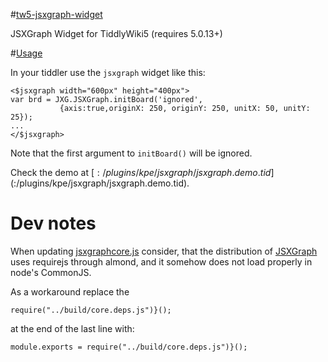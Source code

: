#[tw5-jsxgraph-widget](https://kpe.github.io/tw5-jsxgraph-widget/)

JSXGraph Widget for TiddlyWiki5 (requires 5.0.13+)

#[Usage](https://kpe.github.io/tw5-jsxgraph-widget/)

In your tiddler use the ```jsxgraph``` widget like this:

```
<$jsxgraph width="600px" height="400px">
var brd = JXG.JSXGraph.initBoard('ignored',
           {axis:true,originX: 250, originY: 250, unitX: 50, unitY: 25});
...
</$jsxgraph>
```

Note that the first argument to ```initBoard()``` will be ignored.

Check the demo at [$:/plugins/kpe/jsxgraph/jsxgraph.demo.tid]($:/plugins/kpe/jsxgraph/jsxgraph.demo.tid).

# Dev notes
When updating [jsxgraphcore.js](https://raw.githubusercontent.com/jsxgraph/jsxgraph/master/distrib/jsxgraphcore.js)
consider, that the distribution of [JSXGraph](https://raw.githubusercontent.com/jsxgraph/jsxgraph/master/distrib/jsxgraphcore.js) uses 
requirejs through almond, and it somehow does not load properly in node's CommonJS.
 
As a workaround replace the

    require("../build/core.deps.js")}();

at the end of the last line with:

    module.exports = require("../build/core.deps.js")}();

